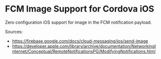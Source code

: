 # FCM Image Support for Cordova iOS
Zero configuration iOS support for image in the FCM notification payload.

Sources:
- https://firebase.google.com/docs/cloud-messaging/ios/send-image
- https://developer.apple.com/library/archive/documentation/NetworkingInternet/Conceptual/RemoteNotificationsPG/ModifyingNotifications.html
